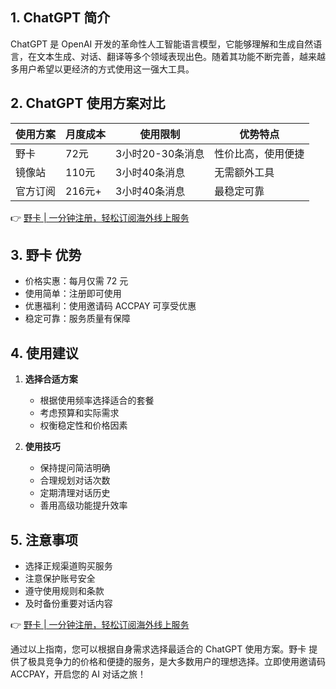 ## 1. ChatGPT 简介

ChatGPT 是 OpenAI 开发的革命性人工智能语言模型，它能够理解和生成自然语言，在文本生成、对话、翻译等多个领域表现出色。随着其功能不断完善，越来越多用户希望以更经济的方式使用这一强大工具。

## 2. ChatGPT 使用方案对比

| 使用方案 | 月度成本 | 使用限制 | 优势特点 |
|---------|---------|----------|----------|
| 野卡 | 72元 | 3小时20-30条消息 | 性价比高，使用便捷 |
| 镜像站 | 110元 | 3小时40条消息 | 无需额外工具 |
| 官方订阅 | 216元+ | 3小时40条消息 | 最稳定可靠 |

👉 [野卡 | 一分钟注册，轻松订阅海外线上服务](https://bit.ly/bewildcard)

## 3. 野卡 优势

- 价格实惠：每月仅需 72 元
- 使用简单：注册即可使用
- 优惠福利：使用邀请码 ACCPAY 可享受优惠
- 稳定可靠：服务质量有保障

## 4. 使用建议

1. **选择合适方案**
   - 根据使用频率选择适合的套餐
   - 考虑预算和实际需求
   - 权衡稳定性和价格因素

2. **使用技巧**
   - 保持提问简洁明确
   - 合理规划对话次数
   - 定期清理对话历史
   - 善用高级功能提升效率

## 5. 注意事项

- 选择正规渠道购买服务
- 注意保护账号安全
- 遵守使用规则和条款
- 及时备份重要对话内容

👉 [野卡 | 一分钟注册，轻松订阅海外线上服务](https://bit.ly/bewildcard)

通过以上指南，您可以根据自身需求选择最适合的 ChatGPT 使用方案。野卡 提供了极具竞争力的价格和便捷的服务，是大多数用户的理想选择。立即使用邀请码 ACCPAY，开启您的 AI 对话之旅！